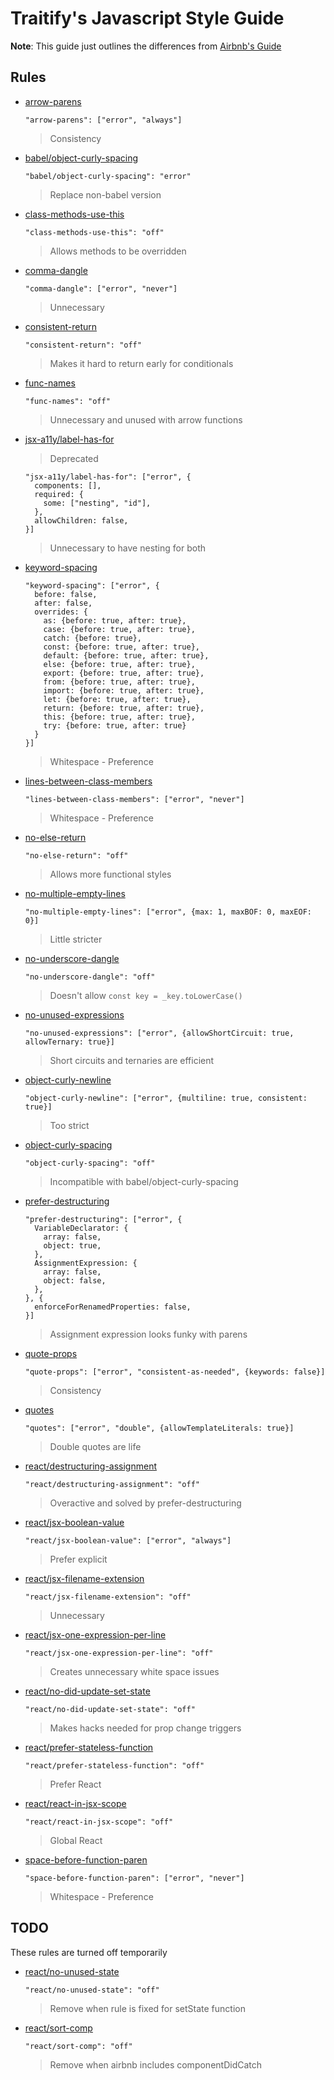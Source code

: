 # Traitify's Javascript Style Guide

**Note**: This guide just outlines the differences from [Airbnb's Guide](https://github.com/airbnb/javascript)

## Rules

  - [arrow-parens](https://eslint.org/docs/rules/arrow-parens)

    `"arrow-parens": ["error", "always"]`

    > Consistency

  - [babel/object-curly-spacing](https://github.com/babel/eslint-plugin-babel)

    `"babel/object-curly-spacing": "error"`

    > Replace non-babel version

  - [class-methods-use-this](https://eslint.org/docs/rules/class-methods-use-this)

    `"class-methods-use-this": "off"`

    > Allows methods to be overridden

  - [comma-dangle](https://eslint.org/docs/rules/comma-dangle)

    `"comma-dangle": ["error", "never"]`

    > Unnecessary

  - [consistent-return](https://eslint.org/docs/rules/consistent-return)

    `"consistent-return": "off"`

    > Makes it hard to return early for conditionals

  - [func-names](https://eslint.org/docs/rules/func-names)

    `"func-names": "off"`

    > Unnecessary and unused with arrow functions

  - [jsx-a11y/label-has-for](https://github.com/evcohen/eslint-plugin-jsx-a11y/blob/master/docs/rules/label-has-for.md)

    > Deprecated

    ```
    "jsx-a11y/label-has-for": ["error", {
      components: [],
      required: {
        some: ["nesting", "id"],
      },
      allowChildren: false,
    }]
    ```

    > Unnecessary to have nesting for both

  - [keyword-spacing](https://eslint.org/docs/rules/keyword-spacing)

    ```
    "keyword-spacing": ["error", {
      before: false,
      after: false,
      overrides: {
        as: {before: true, after: true},
        case: {before: true, after: true},
        catch: {before: true},
        const: {before: true, after: true},
        default: {before: true, after: true},
        else: {before: true, after: true},
        export: {before: true, after: true},
        from: {before: true, after: true},
        import: {before: true, after: true},
        let: {before: true, after: true},
        return: {before: true, after: true},
        this: {before: true, after: true},
        try: {before: true, after: true}
      }
    }]

    ```

    > Whitespace - Preference

  - [lines-between-class-members](https://eslint.org/docs/rules/lines-between-class-members)

    `"lines-between-class-members": ["error", "never"]`

    > Whitespace - Preference

  - [no-else-return](https://eslint.org/docs/rules/no-else-return)

    `"no-else-return": "off"`

    >  Allows more functional styles

  - [no-multiple-empty-lines](https://eslint.org/docs/rules/no-multiple-empty-lines)

    `"no-multiple-empty-lines": ["error", {max: 1, maxBOF: 0, maxEOF: 0}]`

    >  Little stricter

  - [no-underscore-dangle](https://eslint.org/docs/rules/no-underscore-dangle)

    `"no-underscore-dangle": "off"`

    >  Doesn't allow `const key = _key.toLowerCase()`

  - [no-unused-expressions](https://eslint.org/docs/rules/no-unused-expressions)

    `"no-unused-expressions": ["error", {allowShortCircuit: true, allowTernary: true}]`

    > Short circuits and ternaries are efficient

  - [object-curly-newline](https://eslint.org/docs/rules/object-curly-newline)

    `"object-curly-newline": ["error", {multiline: true, consistent: true}]`

    > Too strict

  - [object-curly-spacing](https://eslint.org/docs/rules/object-curly-spacing)

    `"object-curly-spacing": "off"`

    > Incompatible with babel/object-curly-spacing

  - [prefer-destructuring](https://eslint.org/docs/rules/prefer-destructuring)

    ```
    "prefer-destructuring": ["error", {
      VariableDeclarator: {
        array: false,
        object: true,
      },
      AssignmentExpression: {
        array: false,
        object: false,
      },
    }, {
      enforceForRenamedProperties: false,
    }]
    ```

    > Assignment expression looks funky with parens

  - [quote-props](https://eslint.org/docs/rules/quote-props)

    `"quote-props": ["error", "consistent-as-needed", {keywords: false}]`

    > Consistency

  - [quotes](https://eslint.org/docs/rules/quotes)

    `"quotes": ["error", "double", {allowTemplateLiterals: true}]`

    > Double quotes are life

  - [react/destructuring-assignment](https://github.com/yannickcr/eslint-plugin-react/blob/master/docs/rules/destructuring-assignment.md)

    `"react/destructuring-assignment": "off"`

    > Overactive and solved by prefer-destructuring

  - [react/jsx-boolean-value](https://github.com/yannickcr/eslint-plugin-react/blob/master/docs/rules/jsx-boolean-value.md)

    `"react/jsx-boolean-value": ["error", "always"]`

    >  Prefer explicit

  - [react/jsx-filename-extension](https://github.com/yannickcr/eslint-plugin-react/blob/master/docs/rules/jsx-filename-extension.md)

    `"react/jsx-filename-extension": "off"`

    > Unnecessary

  - [react/jsx-one-expression-per-line](https://github.com/yannickcr/eslint-plugin-react/blob/master/docs/rules/jsx-one-expression-per-line.md)

    `"react/jsx-one-expression-per-line": "off"`

    > Creates unnecessary white space issues

  - [react/no-did-update-set-state](https://github.com/yannickcr/eslint-plugin-react/blob/master/docs/rules/no-did-update-set-state.md)

    `"react/no-did-update-set-state": "off"`

    > Makes hacks needed for prop change triggers

  - [react/prefer-stateless-function](https://github.com/yannickcr/eslint-plugin-react/blob/master/docs/rules/prefer-stateless-function.md)

    `"react/prefer-stateless-function": "off"`

    > Prefer React

  - [react/react-in-jsx-scope](https://github.com/yannickcr/eslint-plugin-react/blob/master/docs/rules/react-in-jsx-scope.md)

    `"react/react-in-jsx-scope": "off"`

    > Global React

  - [space-before-function-paren](https://eslint.org/docs/rules/space-before-function-paren)

    `"space-before-function-paren": ["error", "never"]`

    > Whitespace - Preference

## TODO

These rules are turned off temporarily

  - [react/no-unused-state](https://github.com/yannickcr/eslint-plugin-react/blob/master/docs/rules/no-unused-state.md)

    `"react/no-unused-state": "off"`

    > Remove when rule is fixed for setState function

  - [react/sort-comp](https://github.com/yannickcr/eslint-plugin-react/blob/master/docs/rules/sort-comp.md)

    `"react/sort-comp": "off"`

    > Remove when airbnb includes componentDidCatch
